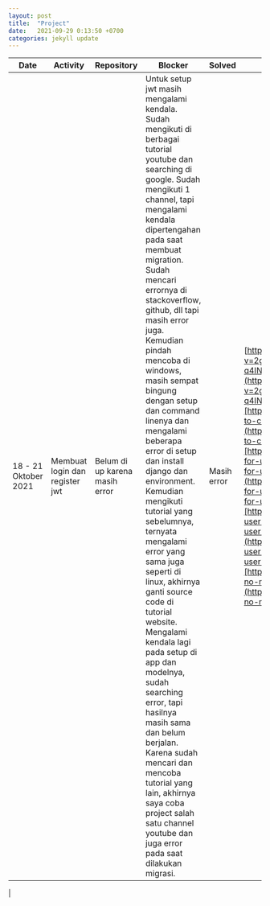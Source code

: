 ```yaml
---
layout: post
title:  "Project"
date:   2021-09-29 0:13:50 +0700
categories: jekyll update
---
```

| Date | Activity | Repository | Blocker | Solved | Link |
| --- | --- | --- | --- | --- | --- |
| 18 - 21 Oktober 2021 | Membuat login dan register jwt | Belum di up karena masih error | Untuk setup jwt masih mengalami kendala. Sudah mengikuti di berbagai tutorial youtube dan searching di google. Sudah mengikuti 1 channel, tapi mengalami kendala dipertengahan pada saat membuat migration. Sudah mencari errornya di stackoverflow, github, dll tapi masih error juga. Kemudian pindah mencoba di windows, masih sempat bingung dengan setup dan command linenya dan mengalami beberapa error di setup dan install django dan environment. Kemudian mengikuti tutorial yang sebelumnya, ternyata mengalami error yang sama juga seperti di linux, akhirnya ganti source code di tutorial website. Mengalami kendala lagi pada setup di app dan modelnya, sudah searching error, tapi hasilnya masih sama dan belum berjalan. Karena sudah mencari dan mencoba tutorial yang lain, akhirnya saya coba project salah satu channel youtube dan juga error pada saat dilakukan migrasi. | Masih error | [https://www.youtube.com/watch?v=2gBwkzo5xoY&amp;list=PLx-q4INfd95FWHy9M3Gt6NkUGR2R2yqT8&amp;index=2](https://www.youtube.com/watch?v=2gBwkzo5xoY&amp;list=PLx-q4INfd95FWHy9M3Gt6NkUGR2R2yqT8&amp;index=2)[https://www.codingforentrepreneurs.com/blog/how-to-create-a-custom-django-user-model/](https://www.codingforentrepreneurs.com/blog/how-to-create-a-custom-django-user-model/)[https://forum.djangoproject.com/t/reverse-accessor-for-user-groups-clashes-with-reverse-accessor-for-user-groups/6591](https://forum.djangoproject.com/t/reverse-accessor-for-user-groups-clashes-with-reverse-accessor-for-user-groups/6591)[https://stackoverflow.com/questions/49189402/auth-user-groups-fields-e304-reverse-accessor-for-user-groups-clashes-with](https://stackoverflow.com/questions/49189402/auth-user-groups-fields-e304-reverse-accessor-for-user-groups-clashes-with)[https://stackoverflow.com/questions/12728004/error-no-module-named-psycopg2-extensions](https://stackoverflow.com/questions/12728004/error-no-module-named-psycopg2-extensions)
 |